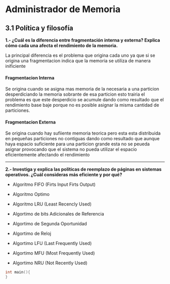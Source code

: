 # Administrador de Memoria

## 3.1 Política y filosofía

**1.- ¿Cuál es la diferencia entre fragmentación interna y externa? Explica cómo cada una afecta el rendimiento de la memoria.**

La principal diferencia es el problema que origina cada uno ya que si se origina una fragmentacion indica que la memoria se utiliza de manera inificiente


#### Fragmentacion Interna
Se origina cuando se asigna mas memoria de la necesaria a una particion desperdiciando la memoria sobrante de esa particion esto trairia el problema es que este desperdicio se acumule dando como resultado que el rendimiento base baje porque no es posible asignar la misma cantidad de particiones.
#### Fragmentacion Externa
Se origina cuando hay sufiiente memoria teorica pero esta esta distribuida en pequeñas particiones no contiguas dando como resultado que aunque haya espacio suficiente para una particion grande esta no se peueda asignar provocando que el sistema no pueda utilizar el espacio eficientemente afectando el rendimiento

---
**2.- Investiga y explica las políticas de reemplazo de páginas en sistemas operativos. ¿Cuál consideras más eficiente y por qué?**

- Algoritmo FIFO (Firts Input Firts Output)
    
- Algoritmo Optimo

- Algoritmo LRU (Least Recencly Used)

- Algortimo de bits Adicionales de Referencia

- Algortimo de Segunda Oportunidad

- Algortimo de Reloj

- Algortimo LFU (Last Frequently Used)

- Algortimo MFU (Most Frequently Used)

- Algortimo NRU (Not Recently Used)

```c
int main(){
}
```



